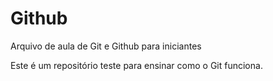 # Github

Arquivo de aula de Git e Github para iniciantes

Este é um repositório teste para ensinar como o Git funciona.

